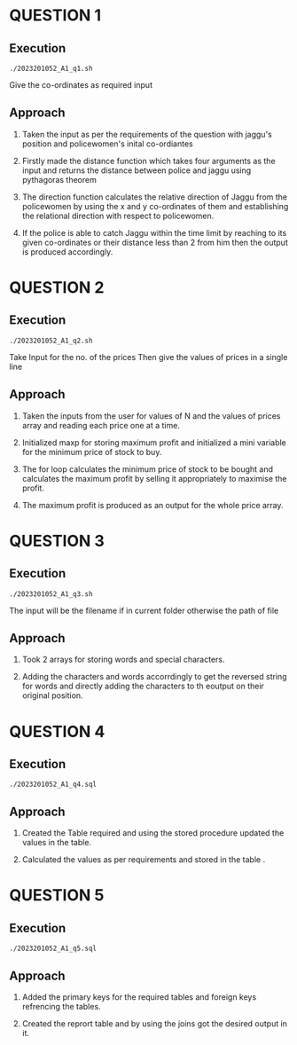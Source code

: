 # QUESTION 1

## Execution
``````
./2023201052_A1_q1.sh

``````
Give the co-ordinates as required input

## Approach

1. Taken the input as per the requirements of the question with jaggu's position and policewomen's inital co-ordiantes

2. Firstly made the distance function which takes four arguments as the input and returns the distance between police and jaggu using pythagoras theorem

3. The direction function calculates the relative direction of Jaggu from the policewomen by using the x and y co-ordinates of them and establishing the relational direction with respect to policewomen. 

4. If the police is able to catch Jaggu within the time limit by reaching to its given co-ordinates or their distance less than 2 from him then the output is produced accordingly.










# QUESTION 2

## Execution

``````
./2023201052_A1_q2.sh

``````
Take Input for the no. of the prices
Then give the values of prices in a single line

## Approach

1. Taken the inputs from the user for values of N and the values of prices array and reading each price one at a time.

2. Initialized maxp for storing maximum profit and initialized a mini variable for the minimum price of stock to buy.


3. The for loop calculates the minimum price of stock to be bought and calculates the maximum profit by selling it appropriately to maximise the profit.

4. The maximum profit is produced as an output for the whole price array.

















# QUESTION 3

## Execution
```
./2023201052_A1_q3.sh

```
The input will be the filename if in current folder otherwise the path of file 

## Approach

1. Took 2 arrays for storing words and special characters.

2. Adding the characters and words accorrdingly to get the reversed string for words and directly adding the characters to th eoutput on their original position.












# QUESTION 4

## Execution

```
./2023201052_A1_q4.sql
```


## Approach
1. Created the Table required and using the stored procedure updated the values in the table.

2. Calculated the values as per requirements and stored in the table .


















# QUESTION 5

## Execution

```
./2023201052_A1_q5.sql

```



## Approach

1. Added the primary keys for the required tables and foreign keys refrencing the tables.

2. Created the reprort table and by using the joins got the desired output in it.